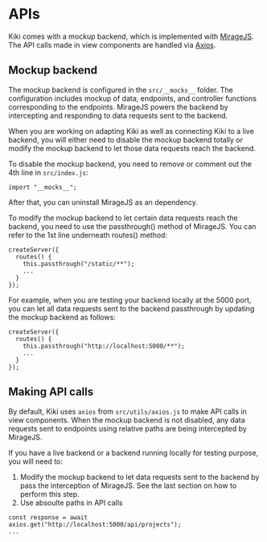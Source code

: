 # APIs

Kiki comes with a mockup backend, which is implemented with [MirageJS](https://miragejs.com/). The API calls made in view components are handled via [Axios](https://axios-http.com/).

## Mockup backend

The mockup backend is configured in the `src/__mocks__` folder. The configuration includes mockup of data, endpoints, and controller functions corresponding to the endpoints. MirageJS powers the backend by intercepting and responding to data requests sent to the backend.

When you are working on adapting Kiki as well as connecting Kiki to a live backend, you will either need to disable the mockup backend totally or modify the mockup backend to let those data requests reach the backend.

To disable the mockup backend, you need to remove or comment out the 4th line in `src/index.js`:

```
import "__mocks__";
```

After that, you can uninstall MirageJS as an dependency.

To modify the mockup backend to let certain data requests reach the backend, you need to use the passthrough() method of MirageJS. You can refer to the 1st line underneath routes() method:

```
createServer({
  routes() {
    this.passthrough("/static/**");
    ...
  }
});
```
For example, when you are testing your backend locally at the 5000 port, you can let all data requests sent to the backend passthrough by updating the mockup backend as follows:

```
createServer({
  routes() {
    this.passthrough("http://localhost:5000/**");
    ...
  }
});
```

## Making API calls

By default, Kiki uses `axios` from `src/utils/axios.js` to make API calls in view components. When the mockup backend is not disabled, any data requests sent to endpoints using relative paths are being intercepted by MirageJS.

If you have a live backend or a backend running locally for testing purpose, you will need to:

1. Modify the mockup backend to let data requests sent to the backend by pass the interception of MirageJS. See the last section on how to perform this step.
2. Use absoulte paths in API calls

```
const response = await axios.get("http://localhost:5000/api/projects");
...
```